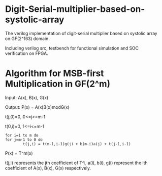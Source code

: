 # Digit-Serial-multiplier-based-on-systolic-array
The verilog implementation of digit-serial multiplier based on systolic array on GF(2^163) domain.

Including verilog src, testbench for functional simulation and SOC verification on FPGA.

# Algorithm for MSB-first Multiplication in GF(2^m)
Input: A(x), B(x), G(x)

Output: P(x) = A(x)B(x)modG(x)

t(j,0)=0, 0<=j<=m-1

t(0,i)=0, 1<=i<=m-1

    for i=1 to m do
	for j=m-1 to 0 do	
            t(j,i) = t(m-1,i-1)g(j) + b(m-i)a(j) + t(j-1,i-1)
      
P(x) = T^m(x)

t(j,i) represents the jth coefficient of T^i, a(i), b(i), g(i) represent the ith coefficient of A(x), B(x), G(x) respectively.
		 
 
